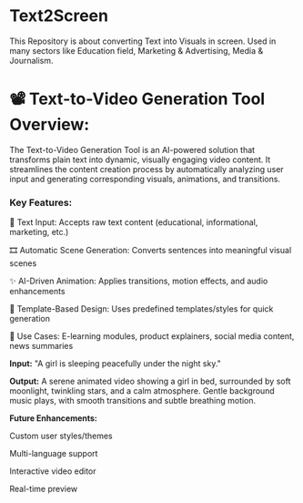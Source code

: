 # Text2Screen
This Repository is about converting Text into Visuals in screen. Used in many sectors like Education field, Marketing &amp; Advertising, Media &amp; Journalism.


**<h1>📽️ Text-to-Video Generation Tool
Overview:</h1>**

The Text-to-Video Generation Tool is an AI-powered solution that transforms plain text into dynamic, visually engaging video content. It streamlines the content creation process by automatically analyzing user input and generating corresponding visuals, animations, and transitions.

<h3>Key Features:</h3>

📝 Text Input: Accepts raw text content (educational, informational, marketing, etc.)

🎞️ Automatic Scene Generation: Converts sentences into meaningful visual scenes

✨ AI-Driven Animation: Applies transitions, motion effects, and audio enhancements

🎨 Template-Based Design: Uses predefined templates/styles for quick generation

🎯 Use Cases: E-learning modules, product explainers, social media content, news summaries


**Input:**
"A girl is sleeping peacefully under the night sky."

**Output:**
A serene animated video showing a girl in bed, surrounded by soft moonlight, twinkling stars, and a calm atmosphere. Gentle background music plays, with smooth transitions and subtle breathing motion.


**Future Enhancements:**

Custom user styles/themes

Multi-language support

Interactive video editor

Real-time preview
